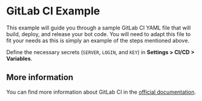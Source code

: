 
# GitLab CI Example

This example will guide you through a sample GitLab CI YAML file that will build, deploy, and release your bot code.
You will need to adapt this file to fit your needs as this is simply an example of the steps mentioned above.

Define the necessary secrets (`SERVER`, `LOGIN`, and `KEY`) in **Settings > CI/CD > Variables**.

## More information

You can find more information about GitLab CI in the [official documentation](https://docs.gitlab.com/ee/ci/).
